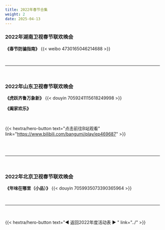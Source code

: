 ```yaml
---
title: 2022年春节合集
weight: 2
date: 2025-04-13
---
```



### 2022年湖南卫视春节联欢晚会
**《春节防骗指南》**
{{< weibo 4730165046214688 >}}

<br>
<hr>
<br>

### 2022年山东卫视春节联欢晚会
**《虎跃齐鲁万象新》**
{{< douyin 7059241115618249998 >}}

**《阖家欢乐》**

<br>

{{< hextra/hero-button text="点击前往B站观看" link="https://www.bilibili.com/bangumi/play/ep469687" >}}


<br>
<br>
<hr>
<br>

### 2022年北京卫视春节联欢晚会
**《年味在哪里（小品）》**
{{< douyin 7059935073390365964 >}}

<br>
<hr>
<br>


{{< hextra/hero-button text="◀ 返回2022年度活动表 ▶ " link="../" >}}



